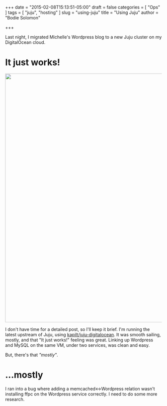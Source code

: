 +++
date = "2015-02-08T15:13:51-05:00"
draft = false
categories = [ "Ops" ]
tags = [ "juju", "hosting" ]
slug = "using-juju"
title = "Using Juju"
author = "Bodie Solomon"

+++

Last night, I migrated Michelle's Wordpress blog to a new Juju cluster on my DigitalOcean cloud.

<!--more-->

# It just works!

[<img src="http://i.imgur.com/TKrc7EM.png" width="800px" />](http://i.imgur.com/TKrc7EM.png)

I don't have time for a detailed post, so I'll keep it brief.  I'm running the latest upstream of Juju, using [kapilt/juju-digitalocean](https://github.com/kapilt/juju-digitalocean).  It was smooth sailing, mostly, and that "It just works!" feeling was great.  Linking up Wordpress and MySQL on the same VM, under two services, was clean and easy.

But, there's that *"mostly"*.

# ...mostly

I ran into a bug where adding a memcached<->Wordpress relation wasn't installing ffpc on the Wordpress service correctly.  I need to do some more research.
